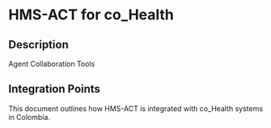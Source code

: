 # HMS-ACT for co_Health

## Description

Agent Collaboration Tools

## Integration Points

This document outlines how HMS-ACT is integrated with co_Health systems in Colombia.
